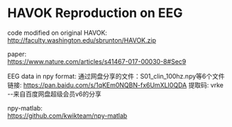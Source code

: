 # HAVOK Reproduction on EEG

code modified on original HAVOK:
http://faculty.washington.edu/sbrunton/HAVOK.zip     

paper:       
https://www.nature.com/articles/s41467-017-00030-8#Sec9

EEG data in npy format:
通过网盘分享的文件：S01_clin_100hz.npy等6个文件     
链接: https://pan.baidu.com/s/1qKEm0NQBN-fx6UmXLI0QDA 提取码: vrke      
--来自百度网盘超级会员v6的分享     

npy-matlab:     
https://github.com/kwikteam/npy-matlab    

